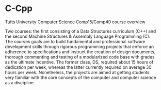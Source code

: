 # C-Cpp
Tufts University Computer Science Comp15/Comp40 course overview

Two courses: the first consisting of a Data Structures curriculum (C++) 
and the second Machine Structures & Assembly Language Programming (C). 
The courses goals are to build fundamental and professional software 
development skills through rigorous programming projects that enforce
an adherence to specifications and instruct the creation of design documents,
thorough commenting and testing of a modularized code base with grades
as the ultimate incentive. The former class, DS, required about 15 hours
of dedication per week, whereas the latter currently required on average
30 hours per week. Nonetheless, the projects are aimed at getting students
very familiar with the core concepts of the computer and computer science 
as a discipline.
